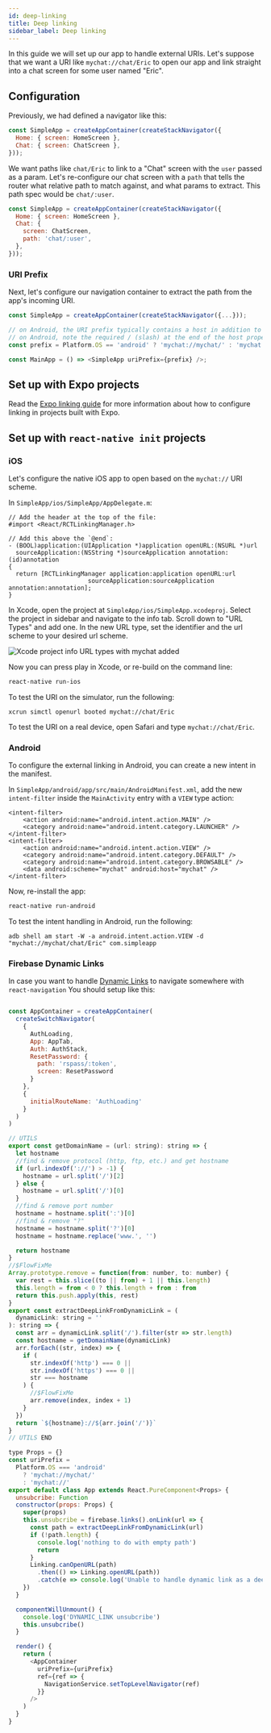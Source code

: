 ```yaml
---
id: deep-linking
title: Deep linking
sidebar_label: Deep linking
---
```


In this guide we will set up our app to handle external URIs. Let's suppose that we want a URI like `mychat://chat/Eric` to open our app and link straight into a chat screen for some user named "Eric".

## Configuration

Previously, we had defined a navigator like this:

```js
const SimpleApp = createAppContainer(createStackNavigator({
  Home: { screen: HomeScreen },
  Chat: { screen: ChatScreen },
}));
```

We want paths like `chat/Eric` to link to a "Chat" screen with the `user` passed as a param. Let's re-configure our chat screen with a `path` that tells the router what relative path to match against, and what params to extract. This path spec would be `chat/:user`.

```js
const SimpleApp = createAppContainer(createStackNavigator({
  Home: { screen: HomeScreen },
  Chat: {
    screen: ChatScreen,
    path: 'chat/:user',
  },
}));
```


### URI Prefix

Next, let's configure our navigation container to extract the path from the app's incoming URI. 

```js
const SimpleApp = createAppContainer(createStackNavigator({...}));

// on Android, the URI prefix typically contains a host in addition to scheme
// on Android, note the required / (slash) at the end of the host property
const prefix = Platform.OS == 'android' ? 'mychat://mychat/' : 'mychat://';

const MainApp = () => <SimpleApp uriPrefix={prefix} />;
```

## Set up with Expo projects

Read the [Expo linking guide](https://docs.expo.io/versions/latest/guides/linking.html) for more information about how to configure linking in projects built with Expo.

## Set up with `react-native init` projects

### iOS

Let's configure the native iOS app to open based on the `mychat://` URI scheme.

In `SimpleApp/ios/SimpleApp/AppDelegate.m`:

```
// Add the header at the top of the file:
#import <React/RCTLinkingManager.h>

// Add this above the `@end`:
- (BOOL)application:(UIApplication *)application openURL:(NSURL *)url
  sourceApplication:(NSString *)sourceApplication annotation:(id)annotation
{
  return [RCTLinkingManager application:application openURL:url
                      sourceApplication:sourceApplication annotation:annotation];
}
```

In Xcode, open the project at `SimpleApp/ios/SimpleApp.xcodeproj`. Select the project in sidebar and navigate to the info tab. Scroll down to "URL Types" and add one. In the new URL type, set the identifier and the url scheme to your desired url scheme.

![Xcode project info URL types with mychat added](/docs/assets/deep-linking/xcode-linking.png)

Now you can press play in Xcode, or re-build on the command line:

```sh
react-native run-ios
```

To test the URI on the simulator, run the following:

```
xcrun simctl openurl booted mychat://chat/Eric
```

To test the URI on a real device, open Safari and type `mychat://chat/Eric`.

### Android

To configure the external linking in Android, you can create a new intent in the manifest.

In `SimpleApp/android/app/src/main/AndroidManifest.xml`, add the new `intent-filter` inside the `MainActivity` entry with a `VIEW` type action:

```
<intent-filter>
    <action android:name="android.intent.action.MAIN" />
    <category android:name="android.intent.category.LAUNCHER" />
</intent-filter>
<intent-filter>
    <action android:name="android.intent.action.VIEW" />
    <category android:name="android.intent.category.DEFAULT" />
    <category android:name="android.intent.category.BROWSABLE" />
    <data android:scheme="mychat" android:host="mychat" />            
</intent-filter>
```

Now, re-install the app:

```sh
react-native run-android
```

To test the intent handling in Android, run the following:

```
adb shell am start -W -a android.intent.action.VIEW -d "mychat://mychat/chat/Eric" com.simpleapp
```

### Firebase Dynamic Links
In case you want to handle [Dynamic Links](https://rnfirebase.io/docs/v5.x.x/links/reference/links#onLink) to navigate somewhere with `react-navigation` 
You should setup like this:

```javascript

const AppContainer = createAppContainer(
  createSwitchNavigator(
    {
      AuthLoading,
      App: AppTab,
      Auth: AuthStack,
      ResetPassword: {
        path: 'rspass/:token',
        screen: ResetPassword
      }
    },
    {
      initialRouteName: 'AuthLoading'
    }
  )
)

// UTILS
export const getDomainName = (url: string): string => {
  let hostname
  //find & remove protocol (http, ftp, etc.) and get hostname
  if (url.indexOf('://') > -1) {
    hostname = url.split('/')[2]
  } else {
    hostname = url.split('/')[0]
  }
  //find & remove port number
  hostname = hostname.split(':')[0]
  //find & remove "?"
  hostname = hostname.split('?')[0]
  hostname = hostname.replace('www.', '')

  return hostname
}
//$FlowFixMe
Array.prototype.remove = function(from: number, to: number) {
  var rest = this.slice((to || from) + 1 || this.length)
  this.length = from < 0 ? this.length + from : from
  return this.push.apply(this, rest)
}
export const extractDeepLinkFromDynamicLink = (
  dynamicLink: string = ''
): string => {
  const arr = dynamicLink.split('/').filter(str => str.length)
  const hostname = getDomainName(dynamicLink)
  arr.forEach((str, index) => {
    if (
      str.indexOf('http') === 0 ||
      str.indexOf('https') === 0 ||
      str === hostname
    ) {
      //$FlowFixMe
      arr.remove(index, index + 1)
    }
  })
  return `${hostname}://${arr.join('/')}`
}
// UTILS END

type Props = {}
const uriPrefix =
  Platform.OS === 'android'
    ? 'mychat://mychat/'
    : 'mychat://'
export default class App extends React.PureComponent<Props> {
  unsubcribe: Function
  constructor(props: Props) {
    super(props)
    this.unsubcribe = firebase.links().onLink(url => {
      const path = extractDeepLinkFromDynamicLink(url)
      if (!path.length) {
        console.log('nothing to do with empty path')
        return
      }
      Linking.canOpenURL(path)
        .then(() => Linking.openURL(path))
        .catch(e => console.log('Unable to handle dynamic link as a deeplink', e))
    })
  }

  componentWillUnmount() {
    console.log('DYNAMIC_LINK unsubcribe')
    this.unsubcribe()
  }

  render() {
    return (
      <AppContainer
        uriPrefix={uriPrefix}
        ref={ref => {
          NavigationService.setTopLevelNavigator(ref)
        }}
      />
    )
  }
}

```
